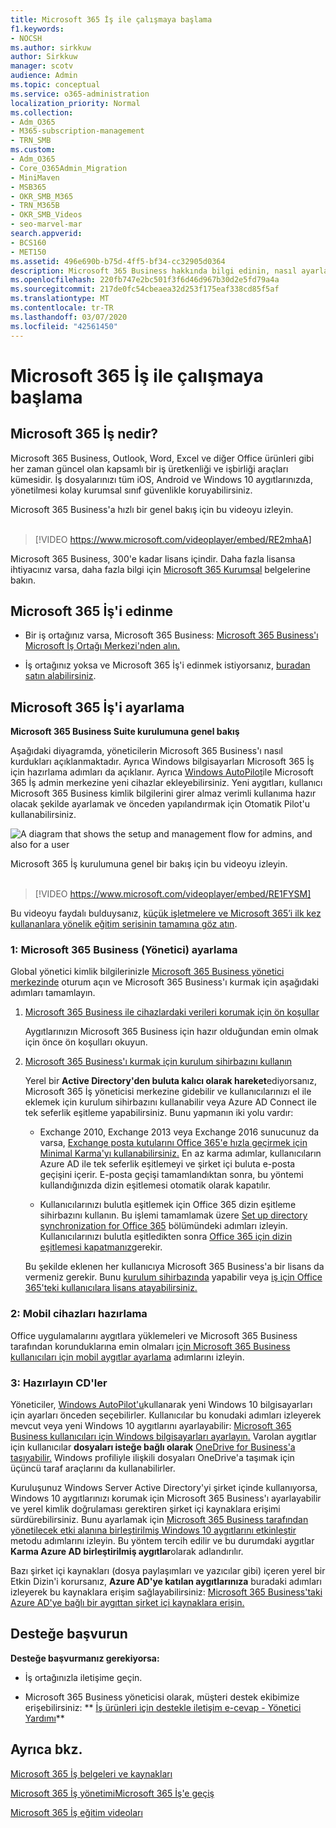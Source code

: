 ```yaml
---
title: Microsoft 365 İş ile çalışmaya başlama
f1.keywords:
- NOCSH
ms.author: sirkkuw
author: Sirkkuw
manager: scotv
audience: Admin
ms.topic: conceptual
ms.service: o365-administration
localization_priority: Normal
ms.collection:
- Adm_O365
- M365-subscription-management
- TRN_SMB
ms.custom:
- Adm_O365
- Core_O365Admin_Migration
- MiniMaven
- MSB365
- OKR_SMB_M365
- TRN_M365B
- OKR_SMB_Videos
- seo-marvel-mar
search.appverid:
- BCS160
- MET150
ms.assetid: 496e690b-b75d-4ff5-bf34-cc32905d0364
description: Microsoft 365 Business hakkında bilgi edinin, nasıl ayarlayacağınızı ve kullanıcılarınızın aygıtlarını ve cd'lerini Microsoft 365 Business tarafından korunduklarından emin olmak için nasıl hazırlayacağınızı öğrenin.
ms.openlocfilehash: 220fb747e2bc501f3f6d46d967b30d2e5fd79a4a
ms.sourcegitcommit: 217de0fc54cbeaea32d253f175eaf338cd85f5af
ms.translationtype: MT
ms.contentlocale: tr-TR
ms.lasthandoff: 03/07/2020
ms.locfileid: "42561450"
---
```

# <a name="get-started-with-microsoft-365-business"></a>Microsoft 365 İş ile çalışmaya başlama

## <a name="what-is-microsoft-365-business"></a>Microsoft 365 İş nedir?

Microsoft 365 Business, Outlook, Word, Excel ve diğer Office ürünleri gibi her zaman güncel olan kapsamlı bir iş üretkenliği ve işbirliği araçları kümesidir. İş dosyalarınızı tüm iOS, Android ve Windows 10 aygıtlarınızda, yönetilmesi kolay kurumsal sınıf güvenlikle koruyabilirsiniz.

Microsoft 365 Business'a hızlı bir genel bakış için bu videoyu izleyin.<br><br>

> [!VIDEO https://www.microsoft.com/videoplayer/embed/RE2mhaA] 
  
Microsoft 365 Business, 300'e kadar lisans içindir. Daha fazla lisansa ihtiyacınız varsa, daha fazla bilgi için [Microsoft 365 Kurumsal](https://go.microsoft.com/fwlink/p/?linkid=860986) belgelerine bakın. 
  
## <a name="get-microsoft-365-business"></a>Microsoft 365 İş'i edinme

- Bir iş ortağınız varsa, Microsoft 365 Business: [Microsoft 365 Business'ı Microsoft İş Ortağı Merkezi'nden alın.](get-microsoft-365-business.md)
    
- İş ortağınız yoksa ve Microsoft 365 İş'i edinmek istiyorsanız, [buradan satın alabilirsiniz](https://www.microsoft.com/microsoft-365/business).
    
## <a name="set-up-microsoft-365-business"></a>Microsoft 365 İş'i ayarlama

 **Microsoft 365 Business Suite kurulumuna genel bakış**
  
Aşağıdaki diyagramda, yöneticilerin Microsoft 365 Business'ı nasıl kurdukları açıklanmaktadır. Ayrıca Windows bilgisayarları Microsoft 365 İş için hazırlama adımları da açıklanır. Ayrıca [Windows AutoPilot](add-autopilot-devices-and-profile.md)ile Microsoft 365 İş admin merkezine yeni cihazlar ekleyebilirsiniz. Yeni aygıtları, kullanıcı Microsoft 365 Business kimlik bilgilerini girer almaz verimli kullanıma hazır olacak şekilde ayarlamak ve önceden yapılandırmak için Otomatik Pilot'u kullanabilirsiniz.
  
![A diagram that shows the setup and management flow for admins, and also for a user](../media/249f81fc-7e79-44c7-8425-3a0b7b651c3b.png)

Microsoft 365 İş kurulumuna genel bir bakış için bu videoyu izleyin.<br><br>

> [!VIDEO https://www.microsoft.com/videoplayer/embed/RE1FYSM] 

Bu videoyu faydalı bulduysanız, [küçük işletmelere ve Microsoft 365’i ilk kez kullananlara yönelik eğitim serisinin tamamına göz atın](https://support.office.com/article/6ab4bbcd-79cf-4000-a0bd-d42ce4d12816).  

  
### <a name="1-set-up-microsoft-365-business-admin"></a>1: Microsoft 365 Business (Yönetici) ayarlama

Global yönetici kimlik bilgilerinizle [Microsoft 365 Business yönetici merkezinde](https://portal.office.com/adminportal/home) oturum açın ve Microsoft 365 Business'ı kurmak için aşağıdaki adımları tamamlayın. 
  
1. [Microsoft 365 Business ile cihazlardaki verileri korumak için ön koşullar](pre-requisites-for-data-protection.md)
    
    Aygıtlarınızın Microsoft 365 Business için hazır olduğundan emin olmak için önce ön koşulları okuyun.
    
2. [Microsoft 365 Business'ı kurmak için kurulum sihirbazını kullanın](set-up.md)
    
    Yerel bir **Active Directory'den buluta kalıcı olarak hareket**ediyorsanız, Microsoft 365 İş yöneticisi merkezine gidebilir ve kullanıcılarınızı el ile eklemek için kurulum sihirbazını kullanabilir veya Azure AD Connect ile tek seferlik eşitleme yapabilirsiniz. Bunu yapmanın iki yolu vardır: 
    
    - Exchange 2010, Exchange 2013 veya Exchange 2016 sunucunuz da varsa, [Exchange posta kutularını Office 365'e hızla geçirmek için Minimal Karma'yı kullanabilirsiniz.](https://support.office.com/article/fdecceed-0702-4af3-85be-f2a0013937ef) En az karma adımlar, kullanıcıların Azure AD ile tek seferlik eşitlemeyi ve şirket içi buluta e-posta geçişini içerir. E-posta geçişi tamamlandıktan sonra, bu yöntemi kullandığınızda dizin eşitlemesi otomatik olarak kapatılır.
    
    - Kullanıcılarınızı bulutla eşitlemek için Office 365 dizin eşitleme sihirbazını kullanın. Bu işlemi tamamlamak üzere [Set up directory synchronization for Office 365](https://support.office.com/article/1b3b5318-6977-42ed-b5c7-96fa74b08846) bölümündeki adımları izleyin. Kullanıcılarınızı bulutla eşitledikten sonra [Office 365 için dizin eşitlemesi kapatmanız](https://support.office.com/article/ee5f861e-bd48-4267-83d1-a4ead4b4a00d)gerekir.
    
    Bu şekilde eklenen her kullanıcıya Microsoft 365 Business'a bir lisans da vermeniz gerekir. Bunu [kurulum sihirbazında](set-up.md) yapabilir veya [iş için Office 365'teki kullanıcılara lisans atayabilirsiniz.](https://support.office.com/article/997596B5-4173-4627-B915-36ABAC6786DC)
    
### <a name="2-prepare-mobile-devices"></a>2: Mobil cihazları hazırlama

Office uygulamalarını aygıtlara yüklemeleri ve Microsoft 365 Business tarafından korunduklarına emin olmaları [için Microsoft 365 Business kullanıcıları için mobil aygıtlar ayarlama](set-up-mobile-devices.md) adımlarını izleyin. 
  
### <a name="3-prepare-pcs"></a>3: Hazırlayın CD'ler

Yöneticiler, [Windows AutoPilot'u](add-autopilot-devices-and-profile.md)kullanarak yeni Windows 10 bilgisayarları için ayarları önceden seçebilirler. Kullanıcılar bu konudaki adımları izleyerek mevcut veya yeni Windows 10 aygıtlarını ayarlayabilir: [Microsoft 365 Business kullanıcıları için Windows bilgisayarları ayarlayın.](set-up-windows-devices.md) Varolan aygıtlar için kullanıcılar **dosyaları isteğe bağlı olarak** [OneDrive for Business'a taşıyabilir.](move-files-to-onedrive.md) Windows profiliyle ilişkili dosyaları OneDrive'a taşımak için üçüncü taraf araçlarını da kullanabilirler.
  
Kuruluşunuz Windows Server Active Directory'yi şirket içinde kullanıyorsa, Windows 10 aygıtlarınızı korumak için Microsoft 365 Business'ı ayarlayabilir ve yerel kimlik doğrulaması gerektiren şirket içi kaynaklara erişimi sürdürebilirsiniz. Bunu ayarlamak için [Microsoft 365 Business tarafından yönetilecek etki alanına birleştirilmiş Windows 10 aygıtlarını etkinleştir](manage-windows-devices.md) metodu adımlarını izleyin. Bu yöntem tercih edilir ve bu durumdaki aygıtlar **Karma Azure AD birleştirilmiş aygıtlar**olarak adlandırılır. 
  
Bazı şirket içi kaynakları (dosya paylaşımları ve yazıcılar gibi) içeren yerel bir Etkin Dizin'i korursanız, **Azure AD'ye katılan aygıtlarınıza** buradaki adımları izleyerek bu kaynaklara erişim sağlayabilirsiniz: [Microsoft 365 Business'taki Azure AD'ye bağlı bir aygıttan şirket içi kaynaklara erişin.](access-resources.md)
  
  
## <a name="contact-support"></a>Desteğe başvurun

 **Desteğe başvurmanız gerekiyorsa:**
  
- İş ortağınızla iletişime geçin.
    
- Microsoft 365 Business yöneticisi olarak, müşteri destek ekibimize erişebilirsiniz: ** [İş ürünleri için destekle iletişim e-cevap - Yönetici Yardımı](https://support.office.com/article/32a17ca7-6fa0-4870-8a8d-e25ba4ccfd4b)**
    
## <a name="see-also"></a>Ayrıca bkz.

[Microsoft 365 İş belgeleri ve kaynakları](https://go.microsoft.com/fwlink/p/?linkid=853701)
  
[Microsoft 365 İş yönetimi](manage.md)[Microsoft 365 İş'e geçiş](migrate-to-microsoft-365-business.md)

[Microsoft 365 İş eğitim videoları](https://support.office.com/article/6ab4bbcd-79cf-4000-a0bd-d42ce4d12816) 
